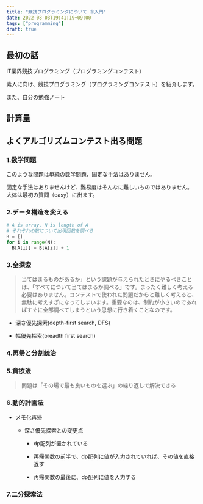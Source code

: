 ```yaml
---
title: "競技プログラミングについて ①入門"
date: 2022-08-03T19:41:19+09:00
tags: ["programming"]
draft: true
---
```


## 最初の話
IT業界競技プログラミング（プログラミングコンテスト）

素人に向け、競技プログラミング（プログラミングコンテスト）を紹介します。

また、自分の勉強ノート

## 計算量
## よくアルゴリズムコンテスト出る問題

### 1.数学問題
このような問題は単純の数学問題、固定な手法はありません。

固定な手法はありませんけど、難易度はそんなに難しいものではありません。
大体は最初の質問（easy）に出ます。

### 2.データ構造を変える



  ```python
  # A is array, N is length of A
  # それぞれの数について出現回数を調べる
  B = []
  for i in range(N):
    B[A[i]] = B[A[i]] + 1
  ```

### 3.全探索

> 当てはまるものがあるか」という課題が与えられたときにやるべきことは、「すべてについて当てはまるか調べる」です。まったく難しく考える必要はありません。コンテストで使われた問題だからと難しく考えると、無駄に考えすぎになってしまいます。重要なのは、制約が小さいのであればすぐに全部調べてしまうという思想に行き着くことなのです。

* 深さ優先探索(depth-first search, DFS)

* 幅優先探索(breadth first search)

### 4.再帰と分割統治

### 5.貪欲法

> 問題は「その場で最も良いものを選ぶ」の繰り返しで解決できる

### 6.動的計画法

* メモ化再帰

  * 深さ優先探索との変更点

    * dp配列が置かれている

    * 再帰関数の前半で、dp配列に値が入力されていれば、その値を直接返す

    * 再帰関数の最後に、dp配列に値を入力する

### 7.二分探索法


